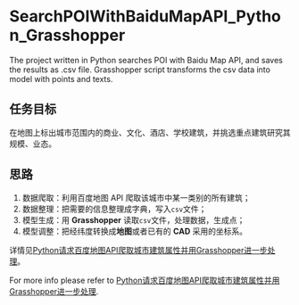 # SearchPOIWithBaiduMapAPI_Python_Grasshopper

The project written in Python searches POI with Baidu Map API, and saves the results as .csv file. Grasshopper script transforms the csv data into model with points and texts.

## 任务目标

在地图上标出城市范围内的商业、文化、酒店、学校建筑，并挑选重点建筑研究其规模、业态。

## 思路

1. 数据爬取：利用百度地图 API 爬取该城市中某一类别的所有建筑；
2. 数据整理：把需要的信息整理成字典，写入`csv`文件；
3. 模型生成：用 **Grasshopper** 读取`csv`文件，处理数据，生成点；
4. 模型调整：把经纬度转换成**地图**或者已有的 **CAD** 采用的坐标系。

详情见[Python请求百度地图API爬取城市建筑属性并用Grasshopper进一步处理](https://www.zmei.moe/postshtml/01blog/00coding/2020-06-23-baidumapAPI-grasshopper.html)。

For more info please refer to [Python请求百度地图API爬取城市建筑属性并用Grasshopper进一步处理](https://www.zmei.moe/postshtml/01blog/00coding/2020-06-23-baidumapAPI-grasshopper.html).

